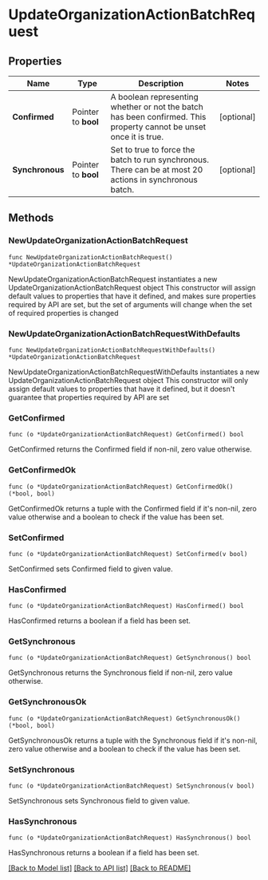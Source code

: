 # UpdateOrganizationActionBatchRequest

## Properties

Name | Type | Description | Notes
------------ | ------------- | ------------- | -------------
**Confirmed** | Pointer to **bool** | A boolean representing whether or not the batch has been confirmed. This property cannot be unset once it is true. | [optional] 
**Synchronous** | Pointer to **bool** | Set to true to force the batch to run synchronous. There can be at most 20 actions in synchronous batch. | [optional] 

## Methods

### NewUpdateOrganizationActionBatchRequest

`func NewUpdateOrganizationActionBatchRequest() *UpdateOrganizationActionBatchRequest`

NewUpdateOrganizationActionBatchRequest instantiates a new UpdateOrganizationActionBatchRequest object
This constructor will assign default values to properties that have it defined,
and makes sure properties required by API are set, but the set of arguments
will change when the set of required properties is changed

### NewUpdateOrganizationActionBatchRequestWithDefaults

`func NewUpdateOrganizationActionBatchRequestWithDefaults() *UpdateOrganizationActionBatchRequest`

NewUpdateOrganizationActionBatchRequestWithDefaults instantiates a new UpdateOrganizationActionBatchRequest object
This constructor will only assign default values to properties that have it defined,
but it doesn't guarantee that properties required by API are set

### GetConfirmed

`func (o *UpdateOrganizationActionBatchRequest) GetConfirmed() bool`

GetConfirmed returns the Confirmed field if non-nil, zero value otherwise.

### GetConfirmedOk

`func (o *UpdateOrganizationActionBatchRequest) GetConfirmedOk() (*bool, bool)`

GetConfirmedOk returns a tuple with the Confirmed field if it's non-nil, zero value otherwise
and a boolean to check if the value has been set.

### SetConfirmed

`func (o *UpdateOrganizationActionBatchRequest) SetConfirmed(v bool)`

SetConfirmed sets Confirmed field to given value.

### HasConfirmed

`func (o *UpdateOrganizationActionBatchRequest) HasConfirmed() bool`

HasConfirmed returns a boolean if a field has been set.

### GetSynchronous

`func (o *UpdateOrganizationActionBatchRequest) GetSynchronous() bool`

GetSynchronous returns the Synchronous field if non-nil, zero value otherwise.

### GetSynchronousOk

`func (o *UpdateOrganizationActionBatchRequest) GetSynchronousOk() (*bool, bool)`

GetSynchronousOk returns a tuple with the Synchronous field if it's non-nil, zero value otherwise
and a boolean to check if the value has been set.

### SetSynchronous

`func (o *UpdateOrganizationActionBatchRequest) SetSynchronous(v bool)`

SetSynchronous sets Synchronous field to given value.

### HasSynchronous

`func (o *UpdateOrganizationActionBatchRequest) HasSynchronous() bool`

HasSynchronous returns a boolean if a field has been set.


[[Back to Model list]](../README.md#documentation-for-models) [[Back to API list]](../README.md#documentation-for-api-endpoints) [[Back to README]](../README.md)


